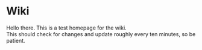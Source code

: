 # Wiki

Hello there. This is a test homepage for the wiki.\
This should check for changes and update roughly every ten minutes, so be patient.